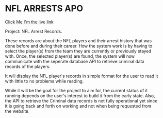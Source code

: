 # NFL ARRESTS APO

[Click Me I'm the live link](https://hamayonhussain.github.io/NACD/)


Project: NFL Arrest Records.


[](https://media.giphy.com/media/ofM4yiAivjgUo/giphy.gi)

These records are about the NFL players and their arrest history that was done before and during their career. How the system work is by having to select the player(s) from the team they are currently or previously stayed with. Once, the selected player(s) are found, the system will now communicate with the seperate database API to retrieve criminal data records of the players.

It will display the NFL player's records in simple format for the user to read it with little to no problems while reading.

While it will be the goal for the project to aim for, the current status of it running depends on the user's interest to build it from the early state. Also, the API to retrieve the Criminal data records is not fully operational yet since it is going back and forth on working and not when being requested from the website.
